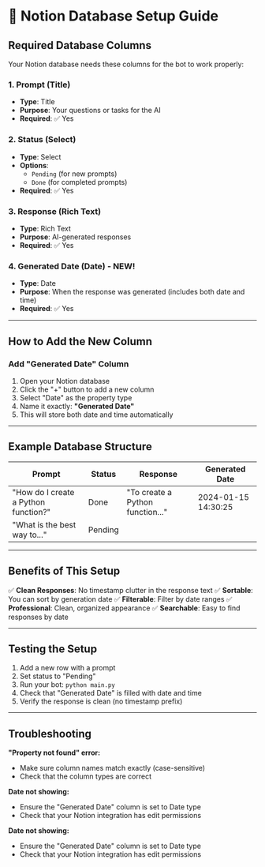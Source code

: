 # 📅 Notion Database Setup Guide

## Required Database Columns

Your Notion database needs these columns for the bot to work properly:

### 1. **Prompt** (Title)

- **Type**: Title
- **Purpose**: Your questions or tasks for the AI
- **Required**: ✅ Yes

### 2. **Status** (Select)

- **Type**: Select
- **Options**:
  - `Pending` (for new prompts)
  - `Done` (for completed prompts)
- **Required**: ✅ Yes

### 3. **Response** (Rich Text)

- **Type**: Rich Text
- **Purpose**: AI-generated responses
- **Required**: ✅ Yes

### 4. **Generated Date** (Date) - NEW!

- **Type**: Date
- **Purpose**: When the response was generated (includes both date and time)
- **Required**: ✅ Yes

---

## How to Add the New Column

### Add "Generated Date" Column

1. Open your Notion database
2. Click the "+" button to add a new column
3. Select "Date" as the property type
4. Name it exactly: **"Generated Date"**
5. This will store both date and time automatically

---

## Example Database Structure

| Prompt                               | Status  | Response                         | Generated Date      |
| ------------------------------------ | ------- | -------------------------------- | ------------------- |
| "How do I create a Python function?" | Done    | "To create a Python function..." | 2024-01-15 14:30:25 |
| "What is the best way to..."         | Pending |                                  |                     |

---

## Benefits of This Setup

✅ **Clean Responses**: No timestamp clutter in the response text
✅ **Sortable**: You can sort by generation date
✅ **Filterable**: Filter by date ranges
✅ **Professional**: Clean, organized appearance
✅ **Searchable**: Easy to find responses by date

---

## Testing the Setup

1. Add a new row with a prompt
2. Set status to "Pending"
3. Run your bot: `python main.py`
4. Check that "Generated Date" is filled with date and time
5. Verify the response is clean (no timestamp prefix)

---

## Troubleshooting

**"Property not found" error:**

- Make sure column names match exactly (case-sensitive)
- Check that the column types are correct

**Date not showing:**

- Ensure the "Generated Date" column is set to Date type
- Check that your Notion integration has edit permissions

**Date not showing:**

- Ensure the "Generated Date" column is set to Date type
- Check that your Notion integration has edit permissions
